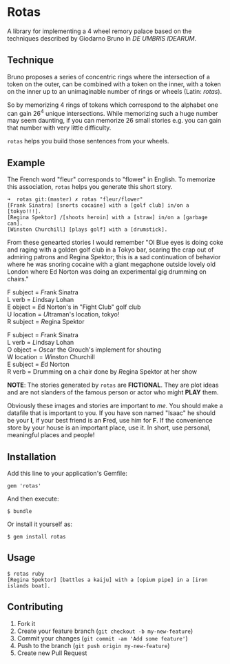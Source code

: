 # Rotas

A library for implementing a 4 wheel remory palace based on the
techniques described by Giodarno Bruno in _DE UMBRIS IDEARUM_.

## Technique

Bruno proposes a series of concentric rings where the intersection of a
token on the outer, can be combined with a token on the inner, with a
token on the inner up to an unimaginable number of rings or wheels
(Latin: _rotas_).

So by memorizing 4 rings of tokens which correspond to the alphabet one
can gain 26<sup>4</sup> unique intersections.  While memorizing such a
huge number may seem daunting, if you can memorize 26 small stories e.g.
<subject> <verb> <implement> <location> you can gain that number with
very little difficulty.

`rotas` helps you build those sentences from your wheels.

## Example

The French word "fleur" corresponds to "flower" in English.  To memorize
this association, `rotas` helps you generate this short story.

    ➜  rotas git:(master) ✗ rotas "fleur/flower"
    [Frank Sinatra] [snorts cocaine] with a [golf club] in/on a [tokyo!!!].
    [Regina Spektor] /[shoots heroin] with a [straw] in/on a [garbage can].
    [Winston Churchill] [plays golf] with a [drumstick].


From these genearted stories I would remember "Ol Blue eyes is doing
coke and raging with a golden golf club in a Tokyo bar, scaring the crap
out of admiring patrons and Regina Spektor; this is a sad continuation
of behavior where he was snoring cocaine with a giant megaphone outside
lovely old London where Ed Norton was doing an experimental gig drumming
on chairs."

F subject = *F*rank Sinatra  
L verb = *L*indsay Lohan  
E object = *E*d Norton's in "Fight Club" golf club  
U location = *U*ltraman's location, tokyo!  
R subject = *R*egina Spektor  


F subject = *F*rank Sinatra  
L verb = *L*indsay Lohan  
O object = *O*scar the Grouch's implement for shouting  
W location = *W*inston Churchill  
E subject = *E*d Norton  
R verb = Drumming on a chair done by *R*egina Spektor at her show  

**NOTE**:  The stories generated by `rotas` are **FICTIONAL**.  They are
plot ideas and are not slanders of the famous person or actor who might
**PLAY** them.

Obviously these images and stories are important to *me*.  You should
make a datafile that is important to you.  If you have  son named
"Isaac" he should be your **I**, if your best friend is an **F**red, use
him for **F**.  If the convenience store by your house is an important
place, use it.  In short, use personal, meaningful places and people!
## Installation

Add this line to your application's Gemfile:

    gem 'rotas'

And then execute:

    $ bundle

Or install it yourself as:

    $ gem install rotas

## Usage

    $ rotas ruby
    [Regina Spektor] [battles a kaiju] with a [opium pipe] in a [iron islands boat].

## Contributing

1. Fork it
2. Create your feature branch (`git checkout -b my-new-feature`)
3. Commit your changes (`git commit -am 'Add some feature'`)
4. Push to the branch (`git push origin my-new-feature`)
5. Create new Pull Request
